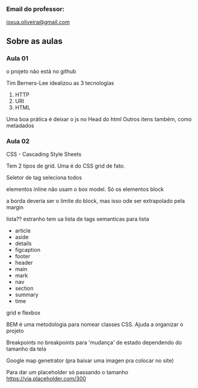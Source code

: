 ### Email do professor:

ioxua.oliveira@gmail.com

## Sobre as aulas

### Aula 01

o projeto não está no github

Tim Berners-Lee idealizou as 3 tecnologias

1. HTTP
2. URI
3. HTML

Uma boa prática é deixar o js no Head do html
Outros itens também, como metadados

### Aula 02

CSS - Cascading Style Sheets

Tem 2 tipos de grid. Uma é do CSS grid de fato.

Seletor de tag seleciona todos

elementos inline não usam o box model.
Só os elementos block

a borda deveria ser o limite do block, mas isso ode ser extrapolado pela margin

lista?? estranho
tem ua lista de tags semanticas para lista

- article
- aside
- details
- figcaption
- footer
- header
- main
- mark
- nav
- section
- summary
- time

grid e flexbox

BEM é uma metodologia para nomear classes CSS. Ajuda a organizar o projeto

Breakpoints no breakpoints para 'mudança' de estado dependendo do tamanho da tela

Google map genetrator (pra baixar uma imagen pra colocar no site)

Para dar um placeholder só passando o tamanho
https://via.placeholder.com/300
